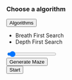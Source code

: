 <html>
  <head>
    <link rel="stylesheet" type="text/css" href="./src/css/styles.css" />
    <link rel="stylesheet" type="text/css" href="./src/css/menu.css" />
    <link rel="stylesheet" type="text/css" href="./src/css/board.css" />
    <link rel="stylesheet" type="text/css" href="./src/css/slider.css" />
    <link rel="stylesheet" type="text/css" href="./src/css/button.css" />
    <link rel="stylesheet" type="text/css" href="./src/css/menutoggle.css" />
  </head>
  <body>
    <div class="container-menu">
      <div>
        <h3 id="algorithm-title">Choose a algorithm</h3>
      </div>
      <div class="container-algorithm">
        <button class="menu-btn toggle-btn" id="algorithm">Algorithms</button>
        <div
          id="container-algorithm-items"
          class="container-menu-toggle togglemenu-hidden"
        >
          <ul id="algorithm-list" class="menu-list">
            <li class="menu-item" data-value="bfs">Breath First Search</li>
            <li class="menu-item" data-value="dfs">Depth First Search</li>
          </ul>
        </div>
      </div>
      <div class="container-speed">
        <input
          id="speed"
          type="range"
          min="0"
          max="500"
          value="25"
          class="slider"
        />
        <span id="speed-value"></span>
      </div>
      <div class="container-maze">
        <button class="menu-btn" id="maze">Generate Maze</button>
      </div>
      <div class="container-start">
        <button class="menu-btn menu-btn-start" id="start">Start</button>
      </div>
    </div>
    <div id="boardContainer" class="boardContainer"></div>
  </body>

  <script type="text/javascript" src="./src/js/draw/slider.js"></script>
  <script type="text/javascript" src="./src/js/draw/toggleButton.js"></script>
  <script type="text/javascript" src="./src/js/draw/algorithmSelector.js"></script>
  <script type="text/javascript" src="./src/js/draw/drawWalls.js"></script>
  <script type="text/javascript" src="./src/js/logic/items/cell.js"></script>
  <script type="text/javascript" src="./src/js/logic/items/board.js"></script>
  <script type="text/javascript" src="./src/js/logic/items/node.js"></script>
  <script type="text/javascript" src="./src/js/logic/items/tree.js"></script>
  <script type="text/javascript" src="./src/js/draw/drawBoards.js"></script>
  <script type="text/javascript" src="./src/js/draw/algorithmTitle.js"></script>
  <script type="text/javascript" src="./src/js/logic/maze.js"></script>
  <script type="text/javascript" src="./src/js/logic/alorithms/depthFirstSearch.js"></script>
  <script type="text/javascript" src="./src/js/logic/alorithms/breathFirstSearch.js"></script>
  <script type="text/javascript" src="./src/js/logic/alorithms/algoFactory.js"></script>
  <script type="text/javascript" src="./src/js/start.js"></script>
</html>
